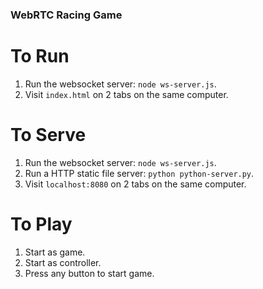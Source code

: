 <h3>WebRTC Racing Game</h3>

To Run
======
1. Run the websocket server: `node ws-server.js`.
2. Visit `index.html` on 2 tabs on the same computer.

To Serve
=====
1. Run the websocket server: `node ws-server.js`.
2. Run a HTTP static file server: `python python-server.py`.
3. Visit `localhost:8080` on 2 tabs on the same computer.

To Play
=====
1. Start as game.
2. Start as controller.
3. Press any button to start game.